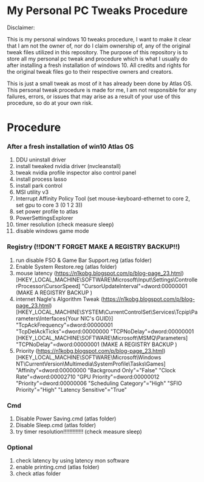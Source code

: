 # My Personal PC Tweaks Procedure

Disclaimer:

This is my personal windows 10 tweaks procedure, I want to make it clear that I am not the owner of, nor do I claim ownership of, any of the original tweak files utilized in this repository. The purpose of this repository is to store all my personal pc tweak and procedure which is what I usually do after installing a fresh installation of windows 10. All credits and rights for the original tweak files go to their respective owners and creators.

This is just a small tweak as most of it has already been done by Atlas OS. 
This personal tweak procedure is made for me, I am not responsible for any failures, errors, or issues that may arise as a result of your use of this procedure, so do at your own risk.

# Procedure

### After a fresh installation of win10 Atlas OS
1.  DDU uninstall driver
2.  install tweaked nvidia driver (nvcleanstall)
3.  tweak nvidia profile inspector also control panel
4.  install process lasso
5.  install park control
6.  MSI utility v3
7.  Interrupt Affinity Policy Tool (set mouse-keyboard-ethernet to core 2, set gpu to core 3 (0 1 2 3))
8.  set power profile to atlas
9.  PowerSettingsExplorer
10. timer resolution (check measure sleep)
11. disable windows game mode

### Registry (!!DON'T FORGET MAKE A REGISTRY BACKUP!!)
1. run disable FSO & Game Bar Support.reg (atlas folder)
2. Enable System Restore.reg (atlas folder)
3. mouse latency (https://n1kobg.blogspot.com/p/blog-page_23.html)
[HKEY_LOCAL_MACHINE\SOFTWARE\Microsoft\Input\Settings\ControllerProcessor\CursorSpeed]
"CursorUpdateInterval"=dword:00000001 (MAKE A REGISTRY BACKUP )
4. internet Nagle's Algorithm Tweak (https://n1kobg.blogspot.com/p/blog-page_23.html)
[HKEY_LOCAL_MACHINE\SYSTEM\CurrentControlSet\Services\Tcpip\Parameters\Interfaces\{Your NIC's GUID}]
"TcpAckFrequency"=dword:00000001
"TcpDelAckTicks"=dword:00000000
"TCPNoDelay"=dword:00000001
[HKEY_LOCAL_MACHINE\SOFTWARE\Microsoft\MSMQ\Parameters] 
"TCPNoDelay"=dword:00000001 (MAKE A REGISTRY BACKUP )
6. Priority (https://n1kobg.blogspot.com/p/blog-page_23.html)
[HKEY_LOCAL_MACHINE\SOFTWARE\Microsoft\Windows NT\CurrentVersion\Multimedia\SystemProfile\Tasks\Games]
"Affinity"=dword:00000000
"Background Only"="False"
"Clock Rate"=dword:00002710
"GPU Priority"=dword:00000012
"Priority"=dword:00000006
"Scheduling Category"="High"
"SFIO Priority"="High"
"Latency Sensitive"="True"

### Cmd
1. Disable Power Saving.cmd (atlas folder)
2. Disable Sleep.cmd (atlas folder)
3. try timer resolution!!!!!!!!!!!!! (check measure sleep)
   

### Optional
1. check latency by using latency mon software
2. enable printing.cmd (atlas folder)
3. check atlas folder 
